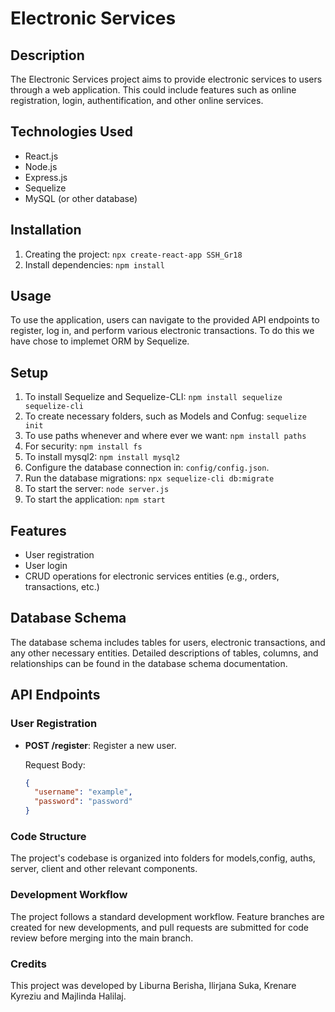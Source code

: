 # Electronic Services

## Description

The Electronic Services project aims to provide electronic services to users through a web application. This could include features such as online registration, login, authentification, and other online services.

## Technologies Used

- React.js
- Node.js
- Express.js
- Sequelize
- MySQL (or other database)

## Installation

1. Creating the project: `npx create-react-app SSH_Gr18`
2. Install dependencies: `npm install`

## Usage

To use the application, users can navigate to the provided API endpoints to register, log in, and perform various electronic transactions. To do this we have chose to implemet ORM by Sequelize.

## Setup
1. To install Sequelize and Sequelize-CLI: `npm install sequelize sequelize-cli`
2. To create necessary folders, such as Models and Confug: `sequelize init`
3. To use paths whenever and where ever we want: `npm install paths`
4. For security: `npm install fs`
5. To install mysql2: `npm install mysql2`
6. Configure the database connection in: `config/config.json`.
7. Run the database migrations: `npx sequelize-cli db:migrate`
8. To start the server: `node server.js`
9. To start the application: `npm start`
   

## Features

- User registration
- User login
- CRUD operations for electronic services entities (e.g., orders, transactions, etc.)

## Database Schema

The database schema includes tables for users, electronic transactions, and any other necessary entities. Detailed descriptions of tables, columns, and relationships can be found in the database schema documentation.

## API Endpoints

### User Registration

- **POST /register**: Register a new user.

  Request Body:
  ```json
  {
    "username": "example",
    "password": "password"
  }

 ### Code Structure
The project's codebase is organized into folders for  models,config, auths, server, client and other relevant components.

### Development Workflow
The project follows a standard development workflow. Feature branches are created for new developments, and pull requests are submitted for code review before merging into the main branch.

 ### Credits
This project was developed by Liburna Berisha, Ilirjana Suka, Krenare Kyreziu and Majlinda Halilaj.
